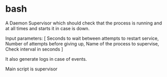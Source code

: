 # bash
A Daemon Supervisor which should check that the process is running and at all times and starts it in case is down. 

Input parameters:
    [
        Seconds to wait between attempts to restart service,
        Number of attempts before giving up,
        Name of the process to supervise,
        Check interval in seconds
    ]
    
It also generate logs in case of events.

Main script is supervisor
